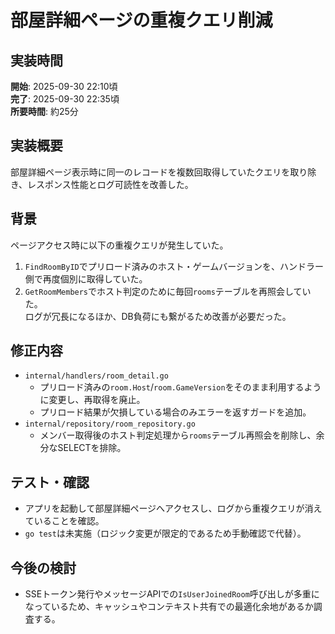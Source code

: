 # 部屋詳細ページの重複クエリ削減

## 実装時間
**開始**: 2025-09-30 22:10頃  
**完了**: 2025-09-30 22:35頃  
**所要時間**: 約25分

## 実装概要
部屋詳細ページ表示時に同一のレコードを複数回取得していたクエリを取り除き、レスポンス性能とログ可読性を改善した。

## 背景
ページアクセス時に以下の重複クエリが発生していた。
1. `FindRoomByID`でプリロード済みのホスト・ゲームバージョンを、ハンドラー側で再度個別に取得していた。  
2. `GetRoomMembers`でホスト判定のために毎回`rooms`テーブルを再照会していた。  
ログが冗長になるほか、DB負荷にも繋がるため改善が必要だった。

## 修正内容
- `internal/handlers/room_detail.go`
  - プリロード済みの`room.Host`/`room.GameVersion`をそのまま利用するように変更し、再取得を廃止。
  - プリロード結果が欠損している場合のみエラーを返すガードを追加。
- `internal/repository/room_repository.go`
  - メンバー取得後のホスト判定処理から`rooms`テーブル再照会を削除し、余分なSELECTを排除。

## テスト・確認
- アプリを起動して部屋詳細ページへアクセスし、ログから重複クエリが消えていることを確認。  
- `go test`は未実施（ロジック変更が限定的であるため手動確認で代替）。

## 今後の検討
- SSEトークン発行やメッセージAPIでの`IsUserJoinedRoom`呼び出しが多重になっているため、キャッシュやコンテキスト共有での最適化余地があるか調査する。

